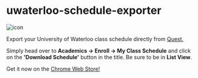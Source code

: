 # uwaterloo-schedule-exporter

![icon](https://cloud.githubusercontent.com/assets/7663987/9626057/a1ad3ef8-510f-11e5-9f85-4b16138bdffe.png)

Export your University of Waterloo class schedule directly from [Quest.](https://uwaterloo.ca/quest/)

Simply head over to **Academics -> Enroll -> My Class Schedule** and click on the **'Download Schedule'** button in the title. Be sure to be in **List View**.

Get it now on the [Chrome Web Store!](https://chrome.google.com/webstore/detail/uwaterloo-schedule-export/epamhdpboimbcdgokgldffcdkfmbmajg)
